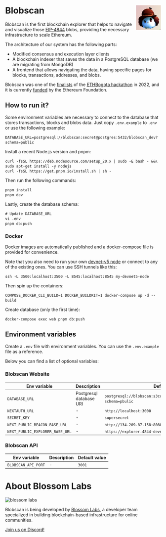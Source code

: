 # Blobscan <a href="#"><img align="right" src=".github/assets/blobi.jpeg" height="80px" /></a>

Blobscan is the first blockchain explorer that helps to navigate and visualize those [EIP-4844](https://www.eip4844.com) blobs, providing the necessary infrastructure to scale Ethereum.

The architecture of our system has the following parts:

- Modified consensus and execution layer clients
- A blockchain indexer that saves the data in a PostgreSQL database (we are migrating from MongoDB)
- A frontend that allows navigating the data, having specific pages for blocks, transactions, addresses, and blobs.

Blobscan was one of the [finalists](https://twitter.com/ETHGlobal/status/1579249265557192704) of the [ETHBogota hackathon](https://bogota.ethglobal.com/) in 2022,
and it is currently [funded](https://blog.ethereum.org/2023/02/14/layer-2-grants-roundup#-data-visualization) by the Ethereum Foundation.

## How to run it?

Some environment variables are necessary to connect to the database that stores transactions, blocks and blobs data. Just copy `.env.example` to `.env` or use the following example:

```
DATABASE_URL=postgresql://blobscan:secret@postgres:5432/blobscan_dev?schema=public
```

Install a recent Node.js version and pnpm:

```
curl -fsSL https://deb.nodesource.com/setup_20.x | sudo -E bash - &&\
sudo apt-get install -y nodejs
curl -fsSL https://get.pnpm.io/install.sh | sh -
```

Then run the following commands:

```
pnpm install
pnpm dev
```

Lastly, create the database schema:

```
# Update DATABASE_URL
vi .env
pnpm db:push
```

### Docker

Docker images are automatically published and a docker-compose file is provided for convenience.

Note that you also need to run your own [devnet-v5 node](https://github.com/Blobscan/devnet-v5) or connect to any of the existing ones.
You can use SSH tunnels like this:

```
ssh -L 3500:localhost:3500 -L 8545:localhost:8545 my-devnet5-node
```

Then spin up the containers:

```
COMPOSE_DOCKER_CLI_BUILD=1 DOCKER_BUILDKIT=1 docker-compose up -d --build
```

Create database (only the first time):

```
docker-compose exec web pnpm db:push
```

## Environment variables

Create a `.env` file with environment variables. You can use the `.env.example` file as a reference.

Below you can find a list of optional variables:

### Blobscan Website

| Env variable                    | Description             | Default value                                                            |
| ------------------------------- | ----------------------- | ------------------------------------------------------------------------ |
| `DATABASE_URL`                  | Postgresql database URI | `postgresql://blobscan:s3cr3t@localhost:5432/blobscan_dev?schema=pbulic` |
| `NEXTAUTH_URL`                  | -                       | `http://localhost:3000`                                                  |
| `SECRET_KEY`                    | -                       | `supersecret`                                                            |
| `NEXT_PUBLIC_BEACON_BASE_URL`   | -                       | `http://134.209.87.158:8080/`                                            |
| `NEXT_PUBLIC_EXPLORER_BASE_URL` | -                       | `https://explorer.4844-devnet-5.etpandaops.io/`                          |

### Blobscan API

| Env variable        | Description | Default value |
| ------------------- | ----------- | ------------- |
| `BLOBSCAN_API_PORT` | -           | `3001`        |

# About Blossom Labs

![blossom labs](https://blossom.software/img/logo.svg)

Blobscan is being developed by [Blossom Labs](https://blossom.software/), a developer team specialized in building blockchain-based infrastructure for online communities.

[Join us on Discord!](https://discordapp.com/invite/fmqrqhkjHY/)
